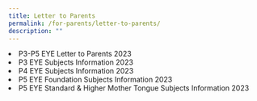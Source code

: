 ```yaml
---
title: Letter to Parents
permalink: /for-parents/letter-to-parents/
description: ""
---
```

<li><a style="text-decoration: none" href="/files/Letter%20to%20Parents/p3-p5%20eye%20letter%20to%20parents.pdf" target="_blank">P3-P5 EYE Letter to Parents 2023</a></li>
<li><a style="text-decoration: none" href="/files/letter%20to%20parents/p3%20eye%20subjects%20information.pdf" target="_blank">P3 EYE Subjects Information 2023</a></li>
<li><a style="text-decoration: none" href="/files/letter%20to%20parents/p3%20eye%20subjects%20information.pdf" target="_blank">P4 EYE Subjects Information 2023</a></li>
<li><a style="text-decoration: none" href="/files/letter%20to%20parents/p3%20eye%20subjects%20information.pdf" target="_blank">P5 EYE Foundation Subjects Information 2023</a></li>
<li><a style="text-decoration: none" href="/files/letter%20to%20parents/p3%20eye%20subjects%20information.pdf" target="_blank">P5 EYE Standard &amp; Higher Mother Tongue Subjects Information 2023</a></li>